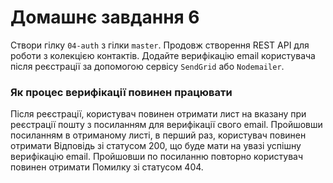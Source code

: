 # Домашнє завдання 6

Створи гілку `04-auth` з гілки `master`.
Продовж створення REST API для роботи з колекцією контактів. Додайте верифікацію email користувача після реєстрації за допомогою сервісу `SendGrid` або `Nodemailer`.

### Як процес верифікації повинен працювати
Після реєстрації, користувач повинен отримати лист на вказану при реєстрації пошту з посиланням для верифікації свого email.
Пройшовши посиланням в отриманому листі, в перший раз, користувач повинен отримати Відповідь зі статусом 200, що буде мати на увазі успішну верифікацію email. Пройшовши по посиланню повторно користувач повинен отримати Помилку зі статусом 404.
